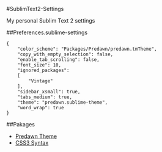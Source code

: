 #SublimText2-Settings

My personal Sublim Text 2 settings



##Preferences.sublime-settings

```
{
	"color_scheme": "Packages/Predawn/predawn.tmTheme",
	"copy_with_empty_selection": false,
	"enable_tab_scrolling": false,
	"font_size": 10,
	"ignored_packages":
	[
		"Vintage"
	],
	"sidebar_xsmall": true,
	"tabs_medium": true,
	"theme": "predawn.sublime-theme",
	"word_wrap": true
}
```

##Pakages

- [Predawn Theme](https://github.com/jamiewilson/predawn)
- [CSS3 Syntax](https://github.com/i-akhmadullin/Sublime-CSS3)

